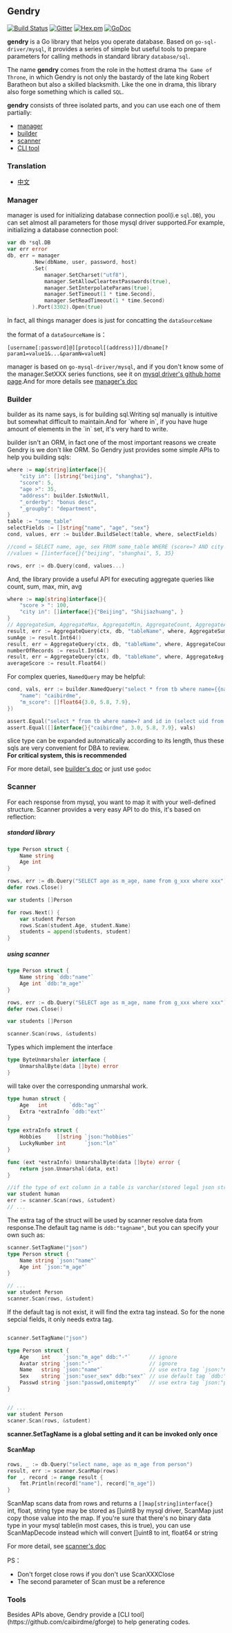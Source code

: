 ## Gendry
[![Build Status](https://www.travis-ci.org/didi/gendry.svg?branch=master)](https://www.travis-ci.org/didi/gendry)
[![Gitter](https://badges.gitter.im/Join%20Chat.svg)](https://gitter.im/didi-gendry/Lobby)
[![Hex.pm](https://img.shields.io/hexpm/l/plug.svg)](https://github.com/didi/gendry/blob/master/LICENSE)
[![GoDoc](https://godoc.org/github.com/didi/gendry?status.svg)](https://godoc.org/github.com/didi/gendry)

**gendry** is a Go library that helps you operate database. Based on `go-sql-driver/mysql`, it provides a series of simple but useful tools to prepare parameters for calling methods in standard library `database/sql`.

The name **gendry** comes from the role in the hottest drama `The Game of Throne`, in which Gendry is not only the bastardy of the late king Robert Baratheon but also a skilled blacksmith. Like the one in drama, this library also forge something which is called `SQL`.

**gendry** consists of three isolated parts, and you can use each one of them partially:

* [manager](#manager)
* [builder](#builder)
* [scanner](#scanner)
* [CLI tool](#tools)

### Translation
* [中文](translation/zhcn/README.md)



<h3 id="manager">Manager</h3>

manager is used for initializing database connection pool(i.e `sql.DB`),
you can set almost all parameters for those mysql driver supported.For example, initializing a database connection pool:

``` go
var db *sql.DB
var err error
db, err = manager
		.New(dbName, user, password, host)
		.Set(
			manager.SetCharset("utf8"),
			manager.SetAllowCleartextPasswords(true),
			manager.SetInterpolateParams(true),
			manager.SetTimeout(1 * time.Second),
			manager.SetReadTimeout(1 * time.Second)
		).Port(3302).Open(true)
```
In fact, all things manager does is just for concatting the `dataSourceName`

the format of a `dataSourceName` is：

```
[username[:password]@][protocol[(address)]]/dbname[?param1=value1&...&paramN=valueN]
```

manager is based on `go-mysql-driver/mysql`, and if you don't know some of the manager.SetXXX series functions, see it on [mysql driver's github home page](https://github.com/go-sql-driver/mysql).And for more details see [manager's doc](manager/README.md)

<h3 id="builder">Builder</h3>
builder as its name says, is for building sql.Writing sql manually is intuitive but somewhat difficult to maintain.And for `where in`, if you have huge amount of elements in the `in` set, it's very hard to write.

builder isn't an ORM, in fact one of the most important reasons we create Gendry is we don't like ORM. So Gendry just provides some simple APIs to help you building sqls:

```go
where := map[string]interface{}{
	"city in": []string{"beijing", "shanghai"},
	"score": 5,
	"age >": 35,
	"address": builder.IsNotNull,
	"_orderby": "bonus desc",
	"_groupby": "department",
}
table := "some_table"
selectFields := []string{"name", "age", "sex"}
cond, values, err := builder.BuildSelect(table, where, selectFields)

//cond = SELECT name, age, sex FROM some_table WHERE (score=? AND city IN (?, ?) AND age>? AND address IS NOT NULL) GROUP BY department ORDER BY bonus DESC
//values = []interface{}{"beijing", "shanghai", 5, 35}

rows, err := db.Query(cond, values...)
```
And, the library provide a useful API for executing aggregate queries like count, sum, max, min, avg

```go
where := map[string]interface{}{
    "score > ": 100,
    "city in": []interface{}{"Beijing", "Shijiazhuang", }
}
// AggregateSum, AggregateMax, AggregateMin, AggregateCount, AggregateAvg are supported
result, err := AggregateQuery(ctx, db, "tableName", where, AggregateSum("age"))
sumAge := result.Int64()
result, err = AggregateQuery(ctx, db, "tableName", where, AggregateCount("*")) 
numberOfRecords := result.Int64()
result, err = AggregateQuery(ctx, db, "tableName", where, AggregateAvg("score"))
averageScore := result.Float64()
```

For complex queries, `NamedQuery` may be helpful:
```go
cond, vals, err := builder.NamedQuery("select * from tb where name={{name}} and id in (select uid from anothertable where score in {{m_score}})", map[string]interface{}{
	"name": "caibirdme",
	"m_score": []float64{3.0, 5.8, 7.9},
})

assert.Equal("select * from tb where name=? and id in (select uid from anothertable where score in (?,?,?))", cond)
assert.Equal([]interface{}{"caibirdme", 3.0, 5.8, 7.9}, vals)
```
slice type can be expanded automatically according to its length, thus these sqls are very convenient for DBA to review.  
**For critical system, this is recommended**

For more detail, see [builder's doc](builder/README.md) or just use `godoc`

<h3 id="scanner">Scanner</h3>
For each response from mysql, you want to map it with your well-defined structure.
Scanner provides a very easy API to do this, it's based on reflection:

##### standard library
```go
type Person struct {
	Name string
	Age int
}

rows, err := db.Query("SELECT age as m_age, name from g_xxx where xxx")
defer rows.Close()

var students []Person

for rows.Next() {
	var student Person
	rows.Scan(student.Age, student.Name)
	students = append(students, student)
}
```
##### using scanner
```go
type Person struct {
	Name string `ddb:"name"`
	Age int `ddb:"m_age"`
}

rows, err := db.Query("SELECT age as m_age, name from g_xxx where xxx")
defer rows.Close()

var students []Person

scanner.Scan(rows, &students)
```
Types which implement the interface
```go
type ByteUnmarshaler interface {
	UnmarshalByte(data []byte) error
}
```
will take over the corresponding unmarshal work.

```go
type human struct {
	Age   int       `ddb:"ag"`
	Extra *extraInfo `ddb:"ext"`
}

type extraInfo struct {
	Hobbies     []string `json:"hobbies"`
	LuckyNumber int      `json:"ln"`
}

func (ext *extraInfo) UnmarshalByte(data []byte) error {
	return json.Unmarshal(data, ext)
}

//if the type of ext column in a table is varchar(stored legal json string) or json(mysql5.7)
var student human
err := scanner.Scan(rows, &student)
// ...
```

The extra tag of the struct will be used by scanner resolve data from response.The default tag name is `ddb:"tagname"`, but you can specify your own such as:

``` go
scanner.SetTagName("json")
type Person struct {
	Name string `json:"name"`
	Age int `json:"m_age"`
}

// ...
var student Person
scanner.Scan(rows, &student)
```

If the default tag is not exist, it will find the extra tag instead. So for the none sepcial fields, it only needs extra tag.

```go

scanner.SetTagName("json")

type Person struct {
	Age    int    `json:"m_age" ddb:"-"`      // ignore
	Avatar string `json:"-"`                  // ignore
	Name   string `json:"name"`               // use extra tag `json:"name"`
	Sex    string `json:"user_sex" ddb:"sex"` // use default tag `ddb:"sex"`
	Passwd string `json:"passwd,omitempty"`   // use extra tag `json:"passwd"`
}


// ...
var student Person
scaner.Scan(rows, &student)
```


**scanner.SetTagName is a global setting and it can be invoked only once**

#### ScanMap
```go
rows, _ := db.Query("select name, age as m_age from person")
result, err := scanner.ScanMap(rows)
for _, record := range result {
	fmt.Println(record["name"], record["m_age"])
}
```
ScanMap scans data from rows and returns a `[]map[string]interface{}`  
int, float, string type may be stored as []uint8 by mysql driver, ScanMap just copy those value into the map. If you're sure that there's no binary data type in your mysql table(in most cases, this is true), you can use ScanMapDecode instead which will convert []uint8 to int, float64 or string

For more detail, see [scanner's doc](scanner/README.md)

PS：

* Don't forget close rows if you don't use ScanXXXClose
* The second parameter of Scan must be a reference

<h3 id="tools">Tools</h3>
Besides APIs above, Gendry provide a [CLI tool](https://github.com/caibirdme/gforge) to help generating codes.





